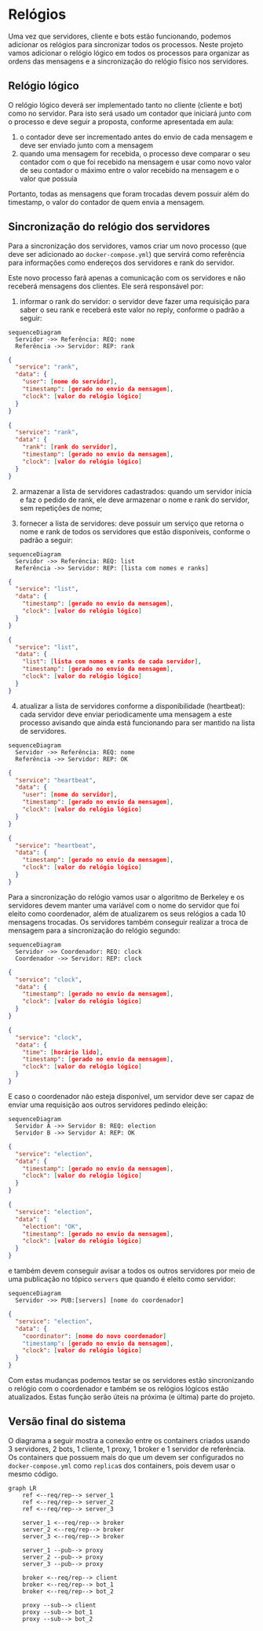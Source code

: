 # Relógios

Uma vez que servidores, cliente e bots estão funcionando, podemos adicionar os relógios para sincronizar todos os processos. Neste projeto vamos adicionar o relógio lógico em todos os processos para organizar as ordens das mensagens e a sincronização do relógio físico nos servidores.

## Relógio lógico

O relógio lógico deverá ser implementado tanto no cliente (cliente e bot) como no servidor. Para isto será usado um contador que iniciará junto com o processo e deve seguir a proposta, conforme apresentada em aula:
1. o contador deve ser incrementado antes do envio de cada mensagem e deve ser enviado junto com a mensagem
2. quando uma mensagem for recebida, o processo deve comparar o seu contador com o que foi recebido na mensagem e usar como novo valor de seu contador o máximo entre o valor recebido na mensagem e o valor que possuia

Portanto, todas as mensagens que foram trocadas devem possuir além do timestamp, o valor do contador de quem envia a mensagem.

## Sincronização do relógio dos servidores

Para a sincronização dos servidores, vamos criar um novo processo (que deve ser adicionado ao `docker-compose.yml`) que servirá como referência para informações como endereços dos servidores e rank do servidor.

Este novo processo fará apenas a comunicação com os servidores e não receberá mensagens dos clientes. Ele será responsável por:
1. informar o rank do servidor: o servidor deve fazer uma requisição para saber o seu rank e receberá este valor no reply, conforme o padrão a seguir:

```mermaid
sequenceDiagram
  Servidor ->> Referência: REQ: nome
  Referência ->> Servidor: REP: rank
```

```json
{
  "service": "rank",
  "data": {
    "user": [nome do servidor],
    "timestamp": [gerado no envio da mensagem],
    "clock": [valor do relógio lógico]
  }
}
```

```json
{
  "service": "rank",
  "data": {
    "rank": [rank do servidor],
    "timestamp": [gerado no envio da mensagem],
    "clock": [valor do relógio lógico]
  }
}
```

2. armazenar a lista de servidores cadastrados: quando um servidor inicia e faz o pedido de rank, ele deve armazenar o nome e rank do servidor, sem repetições de nome;

3. fornecer a lista de servidores: deve possuir um serviço que retorna o nome e rank de todos os servidores que estão disponíveis, conforme o padrão a seguir:

```mermaid
sequenceDiagram
  Servidor ->> Referência: REQ: list
  Referência ->> Servidor: REP: [lista com nomes e ranks]
```

```json
{
  "service": "list",
  "data": {
    "timestamp": [gerado no envio da mensagem],
    "clock": [valor do relógio lógico]
  }
}
```

```json
{
  "service": "list",
  "data": {
    "list": [lista com nomes e ranks de cada servidor],
    "timestamp": [gerado no envio da mensagem],
    "clock": [valor do relógio lógico]
  }
}
```

4. atualizar a lista de servidores conforme a disponibilidade (heartbeat): cada servidor deve enviar periodicamente uma mensagem a este processo avisando que ainda está funcionando para ser mantido na lista de servidores.

```mermaid
sequenceDiagram
  Servidor ->> Referência: REQ: nome
  Referência ->> Servidor: REP: OK
```

```json
{
  "service": "heartbeat",
  "data": {
    "user": [nome do servidor],
    "timestamp": [gerado no envio da mensagem],
    "clock": [valor do relógio lógico]
  }
}
```

```json
{
  "service": "heartbeat",
  "data": {
    "timestamp": [gerado no envio da mensagem],
    "clock": [valor do relógio lógico]
  }
}
```

Para a sincronização do relógio vamos usar o algoritmo de Berkeley e os servidores devem manter uma variável com o nome do servidor que foi eleito como coordenador, além de atualizarem os seus relógios a cada 10 mensagens trocadas. Os servidores também conseguir realizar a troca de mensagem para a sincronização do relógio segundo:

```mermaid
sequenceDiagram
  Servidor ->> Coordenador: REQ: clock
  Coordenador ->> Servidor: REP: clock
```

```json
{
  "service": "clock",
  "data": {
    "timestamp": [gerado no envio da mensagem],
    "clock": [valor do relógio lógico]
  }
}
```

```json
{
  "service": "clock",
  "data": {
    "time": [horário lido],
    "timestamp": [gerado no envio da mensagem],
    "clock": [valor do relógio lógico]
  }
}
```

E caso o coordenador não esteja disponível, um servidor deve ser capaz de enviar uma requisição aos outros servidores pedindo eleição:

```mermaid
sequenceDiagram
  Servidor A ->> Servidor B: REQ: election
  Servidor B ->> Servidor A: REP: OK
```

```json
{
  "service": "election",
  "data": {
    "timestamp": [gerado no envio da mensagem],
    "clock": [valor do relógio lógico]
  }
}
```

```json
{
  "service": "election",
  "data": {
    "election": "OK",
    "timestamp": [gerado no envio da mensagem],
    "clock": [valor do relógio lógico]
  }
}
```

e também devem conseguir avisar a todos os outros servidores por meio de uma publicação no tópico `servers` que quando é eleito como servidor:
```mermaid
sequenceDiagram
  Servidor ->> PUB:[servers] [nome do coordenador]
```

```json
{
  "service": "election",
  "data": {
    "coordinator": [nome do novo coordenador]
    "timestamp": [gerado no envio da mensagem],
    "clock": [valor do relógio lógico]
  }
}
```

Com estas mudanças podemos testar se os servidores estão sincronizando o relógio com o coordenador e também se os relógios lógicos estão atualizados. Estas função serão úteis na próxima (e última) parte do projeto.

## Versão final do sistema

O diagrama a seguir mostra a conexão entre os containers criados usando 3 servidores, 2 bots, 1 cliente, 1 proxy, 1 broker e 1 servidor de referência. Os containers que possuem mais do que um devem ser configurados no `docker-compose.yml` como `replica`s dos containers, pois devem usar o mesmo código.

```mermaid
graph LR
    ref <--req/rep--> server_1
    ref <--req/rep--> server_2
    ref <--req/rep--> server_3

    server_1 <--req/rep--> broker
    server_2 <--req/rep--> broker
    server_3 <--req/rep--> broker

    server_1 --pub--> proxy
    server_2 --pub--> proxy
    server_3 --pub--> proxy

    broker <--req/rep--> client
    broker <--req/rep--> bot_1
    broker <--req/rep--> bot_2

    proxy --sub--> client
    proxy --sub--> bot_1
    proxy --sub--> bot_2

```
